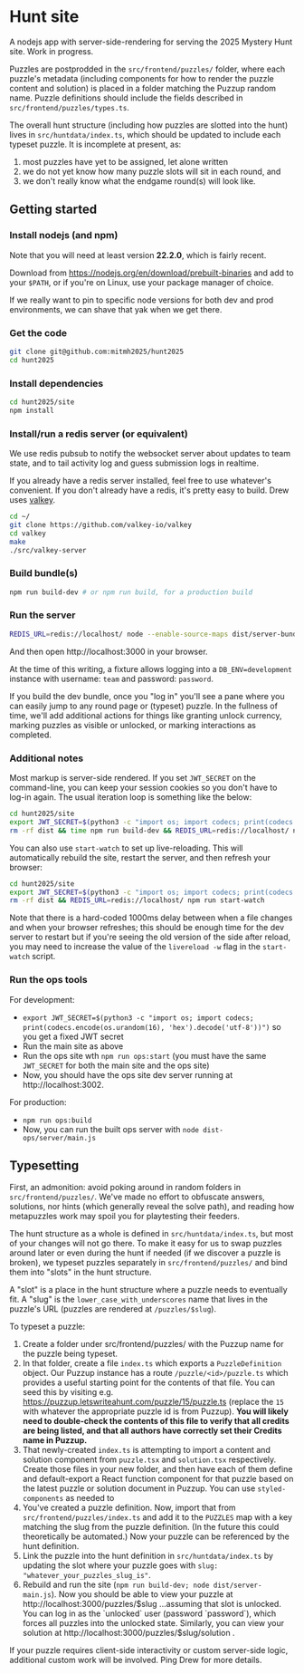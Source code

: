 # Hunt site

A nodejs app with server-side-rendering for serving the 2025 Mystery Hunt site.
Work in progress.

Puzzles are postprodded in the `src/frontend/puzzles/` folder, where each puzzle's
metadata (including components for how to render the puzzle content and
solution) is placed in a folder matching the Puzzup random name. Puzzle
definitions should include the fields described in `src/frontend/puzzles/types.ts`.

The overall hunt structure (including how puzzles are slotted into the hunt)
lives in `src/huntdata/index.ts`, which should be updated to include each typeset
puzzle. It is incomplete at present, as:

1. most puzzles have yet to be assigned, let alone written
2. we do not yet know how many puzzle slots will sit in each round, and
3. we don't really know what the endgame round(s) will look like.

## Getting started

### Install nodejs (and npm)

Note that you will need at least version **22.2.0**, which is fairly recent.

Download from https://nodejs.org/en/download/prebuilt-binaries and add to your
`$PATH`, or if you're on Linux, use your package manager of choice.

If we really want to pin to specific node versions for both dev and prod
environments, we can shave that yak when we get there.

### Get the code

```sh
git clone git@github.com:mitmh2025/hunt2025
cd hunt2025
```

### Install dependencies

```sh
cd hunt2025/site
npm install
```

### Install/run a redis server (or equivalent)

We use redis pubsub to notify the websocket server about updates to team state,
and to tail activity log and guess submission logs in realtime.

If you already have a redis server installed, feel free to use whatever's
convenient. If you don't already have a redis, it's pretty easy to build.
Drew uses [valkey](https://github.com/valkey-io/valkey).

```sh
cd ~/
git clone https://github.com/valkey-io/valkey
cd valkey
make
./src/valkey-server
```

### Build bundle(s)

```sh
npm run build-dev # or npm run build, for a production build
```

### Run the server

```sh
REDIS_URL=redis://localhost/ node --enable-source-maps dist/server-bundle.js # listens on port 3000
```

And then open http://localhost:3000 in your browser.

At the time of this writing, a fixture allows logging into a `DB_ENV=development`
instance with username: `team` and password: `password`.

If you build the dev bundle, once you "log in" you'll see a pane where you can
easily jump to any round page or (typeset) puzzle. In the fullness of time,
we'll add additional actions for things like granting unlock currency, marking
puzzles as visible or unlocked, or marking interactions as completed.

### Additional notes

Most markup is server-side rendered. If you set `JWT_SECRET` on the
command-line, you can keep your session cookies so you don't have to log-in
again. The usual iteration loop is something like the below:

```sh
cd hunt2025/site
export JWT_SECRET=$(python3 -c "import os; import codecs; print(codecs.encode(os.urandom(16), 'hex').decode('utf-8'))")
rm -rf dist && time npm run build-dev && REDIS_URL=redis://localhost/ node --enable-source-maps dist/server-bundle.js
```

You can also use `start-watch` to set up live-reloading. This will automatically
rebuild the site, restart the server, and then refresh your browser:

```sh
cd hunt2025/site
export JWT_SECRET=$(python3 -c "import os; import codecs; print(codecs.encode(os.urandom(16), 'hex').decode('utf-8'))")
rm -rf dist && REDIS_URL=redis://localhost/ npm run start-watch
```

Note that there is a hard-coded 1000ms delay between when a file changes and
when your browser refreshes; this should be enough time for the dev server to
restart but if you're seeing the old version of the side after reload, you
may need to increase the value of the `livereload -w` flag in the `start-watch`
script.

### Run the ops tools

For development:

- `export JWT_SECRET=$(python3 -c "import os; import codecs; print(codecs.encode(os.urandom(16), 'hex').decode('utf-8'))")` so you get a fixed JWT secret
- Run the main site as above
- Run the ops site wth `npm run ops:start` (you must have the same `JWT_SECRET` for both the main site and the ops site)
- Now, you should have the ops site dev server running at http://localhost:3002.

For production:

- `npm run ops:build`
- Now, you can run the built ops server with `node dist-ops/server/main.js`

## Typesetting

First, an admonition: avoid poking around in random folders in
`src/frontend/puzzles/`. We've made no effort to obfuscate answers, solutions,
nor hints (which generally reveal the solve path), and reading how metapuzzles
work may spoil you for playtesting their feeders.

The hunt structure as a whole is defined in `src/huntdata/index.ts`, but most
of your changes will not go there. To make it easy for us to swap puzzles
around later or even during the hunt if needed (if we discover a puzzle is
broken), we typeset puzzles separately in `src/frontend/puzzles/` and bind them
into "slots" in the hunt structure.

A "slot" is a place in the hunt structure where a puzzle needs to eventually
fit. A "slug" is the `lower_case_with_underscores` name that lives in the
puzzle's URL (puzzles are rendered at `/puzzles/$slug`).

To typeset a puzzle:

1. Create a folder under src/frontend/puzzles/ with the Puzzup name for the puzzle being typeset.
2. In that folder, create a file `index.ts` which exports a `PuzzleDefinition`
   object. Our Puzzup instance has a route `/puzzle/<id>/puzzle.ts` which
   provides a useful starting point for the contents of that file. You can
   seed this by visiting e.g.
   https://puzzup.letswriteahunt.com/puzzle/15/puzzle.ts (replace the `15` with
   whatever the appropriate puzzle id is from Puzzup). **You will likely need
   to double-check the contents of this file to verify that all credits are
   being listed, and that all authors have correctly set their Credits name in
   Puzzup.**
3. That newly-created `index.ts` is attempting to import a content and solution
   component from `puzzle.tsx` and `solution.tsx` respectively. Create those
   files in your new folder, and then have each of them define and
   default-export a React function component for that puzzle based on the
   latest puzzle or solution document in Puzzup. You can use
   `styled-components` as needed to
4. You've created a puzzle definition. Now, import that from
   `src/frontend/puzzles/index.ts` and add it to the `PUZZLES` map with a key
   matching the slug from the puzzle definition. (In the future this could
   theoretically be automated.) Now your puzzle can be referenced by the hunt
   definition.
5. Link the puzzle into the hunt definition in `src/huntdata/index.ts` by
   updating the slot where your puzzle goes with `slug: "whatever_your_puzzles_slug_is"`.
6. Rebuild and run the site (`npm run build-dev; node dist/server-main.js`).
   Now you should be able to view your puzzle at
   http://localhost:3000/puzzles/$slug ...assuming that slot is unlocked.  You
   can log in as the `unlocked` user (password `password`), which forces all
   puzzles into the unlocked state.  Similarly, you can view your solution at
   http://localhost:3000/puzzles/$slug/solution .

If your puzzle requires client-side interactivity or custom server-side logic,
additional custom work will be involved. Ping Drew for more details.
